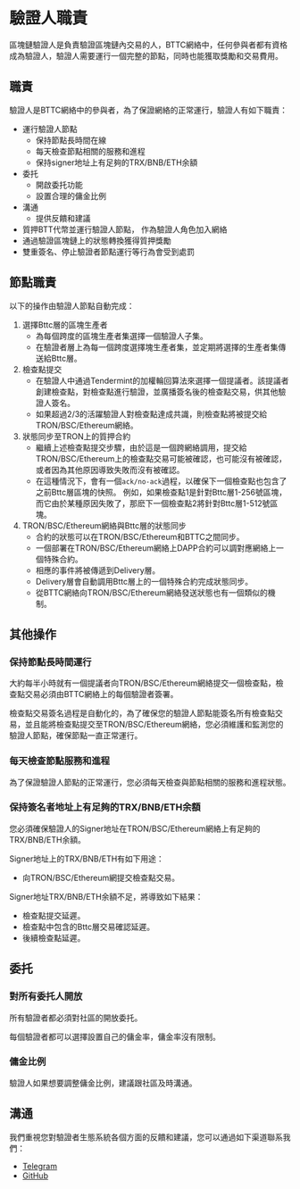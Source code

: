 # 驗證人職責
區塊鏈驗證人是負責驗證區塊鏈內交易的人，BTTC網絡中，任何參與者都有資格成為驗證人，驗證人需要運行一個完整的節點，同時也能獲取獎勵和交易費用。

## 職責
驗證人是BTTC網絡中的參與者，為了保證網絡的正常運行，驗證人有如下職責：
* 運行驗證人節點
   - 保持節點長時間在線
   - 每天檢查節點相關的服務和進程
   - 保持signer地址上有足夠的TRX/BNB/ETH余額
* 委托
  - 開啟委托功能
  - 設置合理的傭金比例
* 溝通
  - 提供反饋和建議
* 質押BTT代幣並運行驗證人節點， 作為驗證人角色加入網絡
* 通過驗證區塊鏈上的狀態轉換獲得質押獎勵
* 雙重簽名、停止驗證者節點運行等行為會受到處罰

## 節點職責
以下的操作由驗證人節點自動完成：

1. 選擇Bttc層的區塊生產者
   - 為每個跨度的區塊生產者集選擇一個驗證人子集。
   - 在驗證者層上為每一個跨度選擇塊生產者集，並定期將選擇的生產者集傳送給Bttc層。
2. 檢查點提交
   - 在驗證人中通過Tendermint的加權輪回算法來選擇一個提議者。該提議者創建檢查點，對檢查點進行驗證，並廣播簽名後的檢查點交易，供其他驗證人簽名。
   - 如果超過2/3的活躍驗證人對檢查點達成共識，則檢查點將被提交給TRON/BSC/Ethereum網絡。
3. 狀態同步至TRON上的質押合約
    - 繼續上述檢查點提交步驟，由於這是一個跨網絡調用，提交給TRON/BSC/Ethereum上的檢查點交易可能被確認，也可能沒有被確認，或者因為其他原因導致失敗而沒有被確認。
    - 在這種情況下，會有一個`ack/no-ack`過程，以確保下一個檢查點也包含了之前Bttc層區塊的快照。 例如，如果檢查點1是針對Bttc層1-256號區塊，而它由於某種原因失敗了，那麽下一個檢查點2將針對Bttc層1-512號區塊。
4. TRON/BSC/Ethereum網絡與Bttc層的狀態同步
    - 合約的狀態可以在TRON/BSC/Ethereum和BTTC之間同步。
    - 一個部署在TRON/BSC/Ethereum網絡上DAPP合約可以調對應網絡上一個特殊合約。
    - 相應的事件將被傳遞到Delivery層。
    - Delivery層會自動調用Bttc層上的一個特殊合約完成狀態同步。
    - 從BTTC網絡向TRON/BSC/Ethereum網絡發送狀態也有一個類似的機制。


## 其他操作
### 保持節點長時間運行

大約每半小時就有一個提議者向TRON/BSC/Ethereum網絡提交一個檢查點，檢查點交易必須由BTTC網絡上的每個驗證者簽署。

檢查點交易簽名過程是自動化的，為了確保您的驗證人節點能簽名所有檢查點交易，並且能將檢查點提交至TRON/BSC/Ethereum網絡，您必須維護和監測您的驗證人節點，確保節點一直正常運行。

### 每天檢查節點服務和進程
為了保證驗證人節點的正常運行，您必須每天檢查與節點相關的服務和進程狀態。

### 保持簽名者地址上有足夠的TRX/BNB/ETH余額

您必須確保驗證人的Signer地址在TRON/BSC/Ethereum網絡上有足夠的TRX/BNB/ETH余額。

Signer地址上的TRX/BNB/ETH有如下用途：
* 向TRON/BSC/Ethereum網提交檢查點交易。

Signer地址TRX/BNB/ETH余額不足，將導致如下結果：
* 檢查點提交延遲。
* 檢查點中包含的Bttc層交易確認延遲。
* 後續檢查點延遲。

## 委托
### 對所有委托人開放
所有驗證者都必須對社區的開放委托。

每個驗證者都可以選擇設置自己的傭金率，傭金率沒有限制。

### 傭金比例

驗證人如果想要調整傭金比例，建議跟社區及時溝通。


## 溝通

我們重視您對驗證者生態系統各個方面的反饋和建議，您可以通過如下渠道聯系我們：

* [Telegram](https://t.me/BitTorrentChain)
* [GitHub](https://github.com/bttcprotocol)


